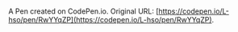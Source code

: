# 

A Pen created on CodePen.io. Original URL: [https://codepen.io/L-hso/pen/RwYYqZP](https://codepen.io/L-hso/pen/RwYYqZP).

